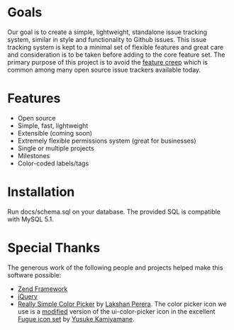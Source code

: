 Goals
=====
Our goal is to create a simple, lightweight, standalone issue tracking system, similar in style and functionality to Github issues. This issue tracking system is kept to a minimal set of flexible features and great care and consideration is to be taken before adding to the core feature set. The primary purpose of this project is to avoid the [feature creep](http://en.wikipedia.org/wiki/Feature_creep) which is common among many open source issue trackers available today.

Features
========

* Open source
* Simple, fast, lightweight
* Extensible (coming soon)
* Extremely flexible permissions system (great for businesses)
* Single or multiple projects
* Milestones
* Color-coded labels/tags

Installation
============
Run docs/schema.sql on your database. The provided SQL is compatible with MySQL 5.1.

Special Thanks
==============
The generous work of the following people and projects helped make this software
possible:

* [Zend Framework](http://framework.zend.com/)
* [jQuery](http://jquery.com/)
* [Really Simple Color Picker](https://github.com/laktek/really-simple-color-picker) by [Lakshan Perera](http://laktek.com/). The color picker icon we use is a [modified](http://abeautifulsite.net/blog/2011/02/jquery-minicolors-a-color-selector-for-input-controls/) version of the ui-color-picker icon in the excellent [Fugue icon set](http://p.yusukekamiyamane.com/about/) by [Yusuke Kamiyamane](http://p.yusukekamiyamane.com/about/).
